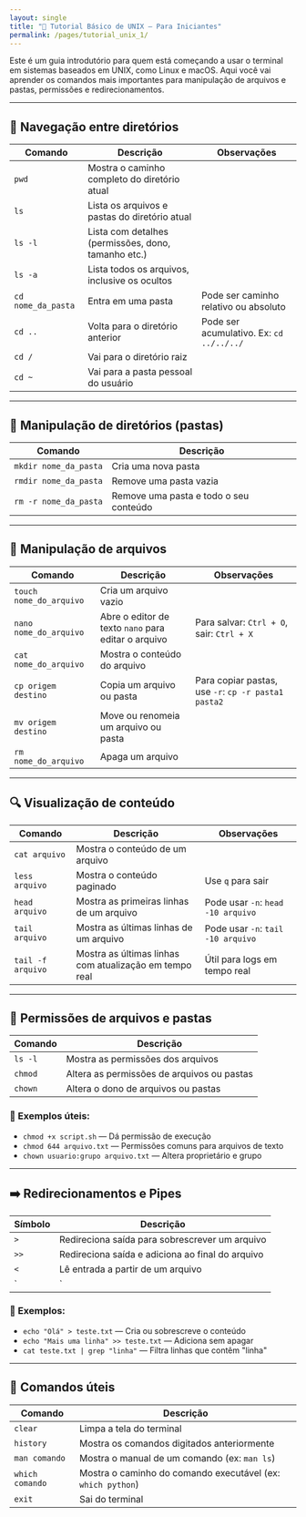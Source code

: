 ```yaml
---
layout: single
title: "📘 Tutorial Básico de UNIX – Para Iniciantes"
permalink: /pages/tutorial_unix_1/
---
```


Este é um guia introdutório para quem está começando a usar o terminal em sistemas baseados em UNIX, como Linux e macOS. Aqui você vai aprender os comandos mais importantes para manipulação de arquivos e pastas, permissões e redirecionamentos.

---

## 🧭 Navegação entre diretórios

| Comando            | Descrição                                                  | Observações                                                             |
|--------------------|------------------------------------------------------------|-------------------------------------------------------------------------|
| `pwd`              | Mostra o caminho completo do diretório atual               |                                                                         |
| `ls`               | Lista os arquivos e pastas do diretório atual              |                                                                         |
| `ls -l`            | Lista com detalhes (permissões, dono, tamanho etc.)        |                                                                         |
| `ls -a`            | Lista todos os arquivos, inclusive os ocultos              |                                                                         |
| `cd nome_da_pasta` | Entra em uma pasta                                         | Pode ser caminho relativo ou absoluto                                  |
| `cd ..`            | Volta para o diretório anterior                            | Pode ser acumulativo. Ex: `cd ../../../`                               |
| `cd /`             | Vai para o diretório raiz                                  |                                                                         |
| `cd ~`             | Vai para a pasta pessoal do usuário                        |                                                                         |

---

## 📂 Manipulação de diretórios (pastas)

| Comando                  | Descrição                                  |
|--------------------------|--------------------------------------------|
| `mkdir nome_da_pasta`    | Cria uma nova pasta                        |
| `rmdir nome_da_pasta`    | Remove uma pasta vazia                     |
| `rm -r nome_da_pasta`    | Remove uma pasta e todo o seu conteúdo     |

---

## 📄 Manipulação de arquivos

| Comando                    | Descrição                                              | Observações                                        |
|----------------------------|--------------------------------------------------------|---------------------------------------------------|
| `touch nome_do_arquivo`    | Cria um arquivo vazio                                  |                                                   |
| `nano nome_do_arquivo`     | Abre o editor de texto `nano` para editar o arquivo    | Para salvar: `Ctrl + O`, sair: `Ctrl + X`        |
| `cat nome_do_arquivo`      | Mostra o conteúdo do arquivo                           |                                                   |
| `cp origem destino`        | Copia um arquivo ou pasta                              | Para copiar pastas, use `-r`: `cp -r pasta1 pasta2` |
| `mv origem destino`        | Move ou renomeia um arquivo ou pasta                   |                                                   |
| `rm nome_do_arquivo`       | Apaga um arquivo                                       |                                                   |

---

## 🔍 Visualização de conteúdo

| Comando           | Descrição                                             | Observações                                                             |
|-------------------|-------------------------------------------------------|-------------------------------------------------------------------------|
| `cat arquivo`     | Mostra o conteúdo de um arquivo                       |                                                                         |
| `less arquivo`    | Mostra o conteúdo paginado                            | Use `q` para sair                                                       |
| `head arquivo`    | Mostra as primeiras linhas de um arquivo              | Pode usar `-n`: `head -10 arquivo`                                     |
| `tail arquivo`    | Mostra as últimas linhas de um arquivo                | Pode usar `-n`: `tail -10 arquivo`                                     |
| `tail -f arquivo` | Mostra as últimas linhas com atualização em tempo real| Útil para logs em tempo real                                           |

---

## 🔐 Permissões de arquivos e pastas

| Comando        | Descrição                                             |
|----------------|-------------------------------------------------------|
| `ls -l`        | Mostra as permissões dos arquivos                     |
| `chmod`        | Altera as permissões de arquivos ou pastas            |
| `chown`        | Altera o dono de arquivos ou pastas                   |

### 📌 Exemplos úteis:
- `chmod +x script.sh` — Dá permissão de execução
- `chmod 644 arquivo.txt` — Permissões comuns para arquivos de texto
- `chown usuario:grupo arquivo.txt` — Altera proprietário e grupo

---

## ➡️ Redirecionamentos e Pipes

| Símbolo | Descrição                                                  |
|---------|------------------------------------------------------------|
| `>`     | Redireciona saída para sobrescrever um arquivo             |
| `>>`    | Redireciona saída e adiciona ao final do arquivo           |
| `<`     | Lê entrada a partir de um arquivo                          |
| `|`     | Conecta a saída de um comando na entrada de outro (pipe)   |

### 📌 Exemplos:
- `echo "Olá" > teste.txt` — Cria ou sobrescreve o conteúdo
- `echo "Mais uma linha" >> teste.txt` — Adiciona sem apagar
- `cat teste.txt | grep "linha"` — Filtra linhas que contêm "linha"

---

## 🧰 Comandos úteis

| Comando       | Descrição                                                      |
|---------------|----------------------------------------------------------------|
| `clear`       | Limpa a tela do terminal                                       |
| `history`     | Mostra os comandos digitados anteriormente                     |
| `man comando` | Mostra o manual de um comando (ex: `man ls`)                   |
| `which comando` | Mostra o caminho do comando executável (ex: `which python`) |
| `exit`        | Sai do terminal                                                |

